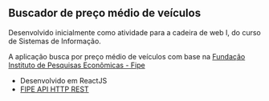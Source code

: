 ## Buscador de preço médio de veículos

Desenvolvido inicialmente como atividade para a cadeira de web I, do curso de Sistemas de Informação.

A aplicação busca por preço médio de veículos com base na [Fundação Instituto de Pesquisas Econômicas - Fipe](https://www.fipe.org.br/)

- Desenvolvido em ReactJS
- [FIPE API HTTP REST](https://deividfortuna.github.io/fipe/)